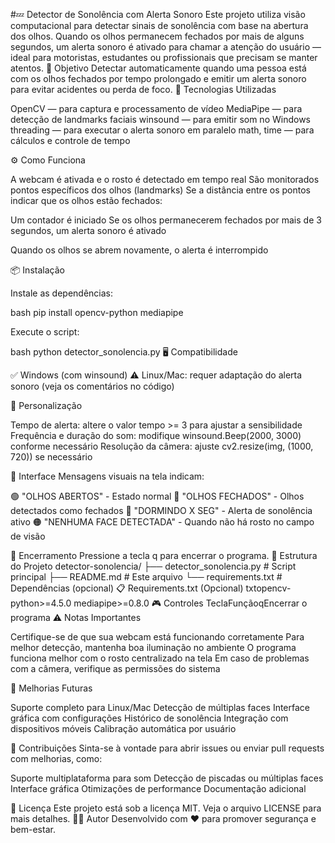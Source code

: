 #💤 Detector de Sonolência com Alerta Sonoro
Este projeto utiliza visão computacional para detectar sinais de sonolência com base na abertura dos olhos. Quando os olhos permanecem fechados por mais de alguns segundos, um alerta sonoro é ativado para chamar a atenção do usuário — ideal para motoristas, estudantes ou profissionais que precisam se manter atentos.
🎯 Objetivo
Detectar automaticamente quando uma pessoa está com os olhos fechados por tempo prolongado e emitir um alerta sonoro para evitar acidentes ou perda de foco.
🧠 Tecnologias Utilizadas

OpenCV — para captura e processamento de vídeo
MediaPipe — para detecção de landmarks faciais
winsound — para emitir som no Windows
threading — para executar o alerta sonoro em paralelo
math, time — para cálculos e controle de tempo

⚙️ Como Funciona

A webcam é ativada e o rosto é detectado em tempo real
São monitorados pontos específicos dos olhos (landmarks)
Se a distância entre os pontos indicar que os olhos estão fechados:

Um contador é iniciado
Se os olhos permanecerem fechados por mais de 3 segundos, um alerta sonoro é ativado


Quando os olhos se abrem novamente, o alerta é interrompido

📦 Instalação

Instale as dependências:

bash   pip install opencv-python mediapipe

Execute o script:

bash   python detector_sonolencia.py
🖥️ Compatibilidade

✅ Windows (com winsound)
⚠️ Linux/Mac: requer adaptação do alerta sonoro (veja os comentários no código)

🔔 Personalização

Tempo de alerta: altere o valor tempo >= 3 para ajustar a sensibilidade
Frequência e duração do som: modifique winsound.Beep(2000, 3000) conforme necessário
Resolução da câmera: ajuste cv2.resize(img, (1000, 720)) se necessário

📸 Interface
Mensagens visuais na tela indicam:

🟢 "OLHOS ABERTOS" - Estado normal
🔴 "OLHOS FECHADOS" - Olhos detectados como fechados
🚨 "DORMINDO X SEG" - Alerta de sonolência ativo
🟠 "NENHUMA FACE DETECTADA" - Quando não há rosto no campo de visão

🛑 Encerramento
Pressione a tecla q para encerrar o programa.
🔧 Estrutura do Projeto
detector-sonolencia/
├── detector_sonolencia.py    # Script principal
├── README.md                 # Este arquivo
└── requirements.txt          # Dependências (opcional)
📋 Requirements.txt (Opcional)
txtopencv-python>=4.5.0
mediapipe>=0.8.0
🎮 Controles
TeclaFunçãoqEncerrar o programa
⚠️ Notas Importantes

Certifique-se de que sua webcam está funcionando corretamente
Para melhor detecção, mantenha boa iluminação no ambiente
O programa funciona melhor com o rosto centralizado na tela
Em caso de problemas com a câmera, verifique as permissões do sistema

🚀 Melhorias Futuras

 Suporte completo para Linux/Mac
 Detecção de múltiplas faces
 Interface gráfica com configurações
 Histórico de sonolência
 Integração com dispositivos móveis
 Calibração automática por usuário

🤝 Contribuições
Sinta-se à vontade para abrir issues ou enviar pull requests com melhorias, como:

Suporte multiplataforma para som
Detecção de piscadas ou múltiplas faces
Interface gráfica
Otimizações de performance
Documentação adicional

📄 Licença
Este projeto está sob a licença MIT. Veja o arquivo LICENSE para mais detalhes.
👨‍💻 Autor
Desenvolvido com ❤️ para promover segurança e bem-estar.
